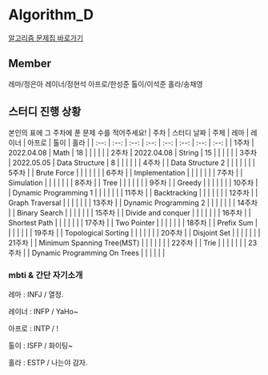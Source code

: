 # Algorithm_D

[알고리즘 문제집 바로가기](https://github.com/UMC-KU/Algorithms_Challenge)


## Member
레마/정은아 레이너/정현석 아프로/한성준 톨이/이석준 홀라/송채영



## 스터디 진행 상황
본인의 표에 그 주차에 푼 문제 수를 적어주세요!
| 주차 | 스터디 날짜 | 주제 | 레마 | 레이너 | 아프로 | 톨이 | 홀라 |
| :--: | :--: | :--: | :--:  | :--: | :--: | :--: | :--: |
| 1주차 | 2022.04.08 | Math | 18 |  |  |  |  |
| 2주차 | 2022.04.08 | String | 15 |  |  |  |  |
| 3주차 | 2022.05.05 | Data Structure | 8 |  |  |  |  |
| 4주차 |  | Data Structure 2 |  |  |  |  |  |
| 5주차 |  | Brute Force |  |  |  |  |  |
| 6주차 |  | Implementation |  |  |  |  |  |
| 7주차 |  | Simulation |  |  |  |  |  |
| 8주차 |  | Tree |  |  |  |  |  |
| 9주차 |  | Greedy |  |  |  |  |  |
| 10주차 |  | Dynamic Programming 1 |  |  |  |  |  |
| 11주차 |  | Backtracking |  |  |  |  |  |
| 12주차 |  | Graph Traversal |  |  |  |  |  |
| 13주차 |  | Dynamic Programming 2 |  |  |  |  |  |
| 14주차 |  | Binary Search |  |  |  |  |  |
| 15주차 |  | Divide and conquer |  |  |  |  |  |
| 16주차 |  | Shortest Path |  |  |  |  |  |
| 17주차 |  | Two Pointer |  |  |  |  |  |
| 18주차 |  | Prefix Sum |  |  |  |  |  |
| 19주차 |  | Topological Sorting |  |  |  |  |  |
| 20주차 |  | Disjoint Set |  |  |  |  |  |
| 21주차 |  | Minimum Spanning Tree(MST) |  |  |  |  |  |
| 22주차 |  | Trie |  |  |  |  |  |
| 23주차 |  | Dynamic Programming On Trees |  |  |  |  |  |



### mbti & 간단 자기소개
레마 : INFJ / 열정.

레이너 : INFP / YaHo~

아프로 : INTP / !

톨이 : ISFP / 화이팅~

홀라 : ESTP / 나는야 감자.
